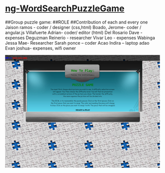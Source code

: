 # [ng-WordSearchPuzzleGame](https://ng-wordsearchpuzzlegame.github.io/WebApp/)


##Group puzzle game:
##ROLE
##Contribution of  each and every one
	Jaison ramos -		          	coder / designer (css,html)
	Boado, Jerome-		          	coder / angular.js
	Villafuerte Adrian-	        	coder/ editor (html)
	Del Rosario Dave -	       		 expenses
	Deguzman Reinerio -	        	researcher
	Vivar Leo -		        	expenses
	Wabinga Jessa Mae- 	        	Researcher
        Sarah ponce – 		        	coder
	Acao Indira –		         	laptop
	adao Evan joshua-                	expenses, wifi owner
	
![](https://github.com/ng-WordSearchPuzzleGame/WebApp/blob/master/screen-cap/instruction.PNG)
	



